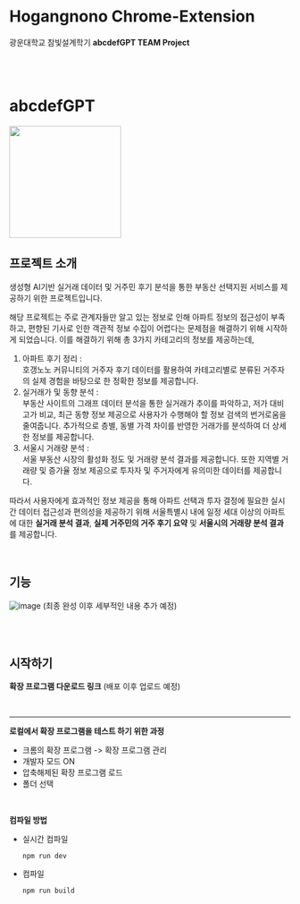 # Hogangnono Chrome-Extension 

광운대학교 참빛설계학기 **abcdefGPT TEAM Project**



</br></br>
# abcdefGPT
<img src="https://github.com/abcdefGPT/hogangnono-chrome-extension/assets/96281320/b354f698-e6a9-4402-b774-ced936174143" width="200" height="200">


## 프로젝트 소개
생성형 AI기반 실거래 데이터 및 거주민 후기 분석을 통한 부동산 선택지원 서비스를 제공하기 위한 프로젝트입니다.

해당 프로젝트는 주로 관계자들만 알고 있는 정보로 인해 아파트 정보의 접근성이 부족하고, 편향된 기사로 인한 객관적 정보 수집이 어렵다는 문제점을 해결하기 위해 시작하게 되었습니다.
이를 해결하기 위해 총 3가지 카테고리의 정보를 제공하는데, 
1. 아파트 후기 정리 : </br>호갱노노 커뮤니티의 거주자 후기 데이터를 활용하여 카테고리별로 분류된 거주자의 실제 경험을 바탕으로 한 정확한 정보를 제공합니다.
2. 실거래가 및 동향 분석 : </br>부동산 사이트의 그래프 데이터 분석을 통한 실거래가 추이를 파악하고, 저가 대비 고가 비교, 최근 동향 정보 제공으로 사용자가 수행해야 할 정보 검색의 번거로움을 줄여줍니다. 추가적으로 층별, 동별 가격 차이를 반영한 거래가를 분석하여 더 상세한 정보를 제공합니다.
3. 서울시 거래량 분석 : </br>서울 부동산 시장의 활성화 정도 및 거래량 분석 결과를 제공합니다. 또한 지역별 거래량 및 증가율 정보 제공으로 투자자 및 주거자에게 유의미한 데이터를 제공합니다.

따라서 사용자에게 효과적인 정보 제공을 통해 아파트 선택과 투자 결정에 필요한 실시간 데이터 접근성과 편의성을 제공하기 위해 
서울특별시 내에 일정 세대 이상의 아파트에 대한 **실거래 분석 결과**, **실제 거주민의 거주 후기 요약** 및 **서울시의 거래량 분석 결과**를 제공합니다.

</br>

## 기능
![image](https://github.com/abcdefGPT/hogangnono-chrome-extension/assets/96281320/0ca040ab-10ca-4202-9bb8-c32230695d5a)
(최종 완성 이후 세부적인 내용 추가 예정)
<!-- - 기능 1 -->


</br></br>

## 시작하기  
**확장 프로그램 다운로드 링크**
(배포 이후 업로드 예정)

</br>

---
**로컬에서 확장 프로그램을 테스트 하기 위한 과정**
- 크롬의 확장 프로그램 -> 확장 프로그램 관리
- 개발자 모드 ON
- 압축해제된 확장 프로그램 로드
- 폴더 선택

</br>

**컴파일 방법**
- 실시간 컴파일
  ```
  npm run dev
  ```

- 컴파일
  ```
  npm run build
  ```
  
